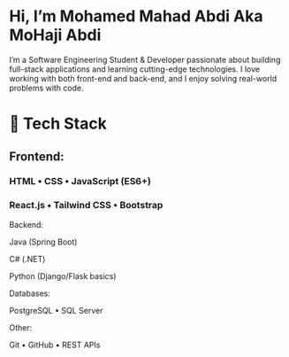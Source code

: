 # Hi, I’m Mohamed Mahad Abdi Aka MoHaji Abdi

I’m a Software Engineering Student & Developer passionate about building full-stack applications and learning cutting-edge technologies. I love working with both front-end and back-end, and I enjoy solving real-world problems with code.

# 🚀 Tech Stack

## Frontend:

###    HTML • CSS • JavaScript (ES6+)
  
###    React.js • Tailwind CSS • Bootstrap

Backend:

Java (Spring Boot)

C# (.NET)

Python (Django/Flask basics)

Databases:

PostgreSQL • SQL Server

Other:

Git • GitHub • REST APIs
